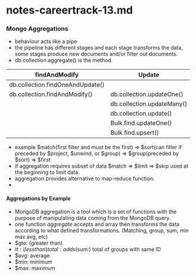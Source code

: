 # notes-careertrack-13.md
### Mongo Aggregations
* behaviour acts like a pipe
* the pipeline has different stages and each stage transforms the data, some stages produce new documents and/or filter out documents.
* db.collection.aggregate() is the method. 

| findAndModify | Update |
| ------------- | ---------------- |
db.collection.findOneAndUpdate() | |
db.collection.findAndModify() |  db.collection.updateOne()
| |db.collection.updateMany()<br>
| | db.collection.update()<br>| | Bulk.find.update()<br>
| | Bulk.find.updateOne()<br>
| | Bulk.find.upsert()<br>
* example $match(first filter and must be the first) => $sort(can filter if preceded by $project, $unwind, or $group) => $group(preceded by $sort) => $first
* if aggregation requires subset of data $match => $limit => $skip used at the beginning to limit data.
* aggregation provides alternative to map-reduce function. 
* 
#### Aggregations by Example
* MongoDB aggregation is a tool which is a set of functions with the purpose of manipulating data coming from the MongoDB query.
* one function <i>aggregate</i> accepts and array then transforms the data according to what defined transformations. (Matching, group, sum, min max avg, etc)
* $gte: (greater than)
* $lt: (less than)
total: adds ($sum:) total of groups with same ID
* $avg: average
* $min: minimum
* $max: maximum 

